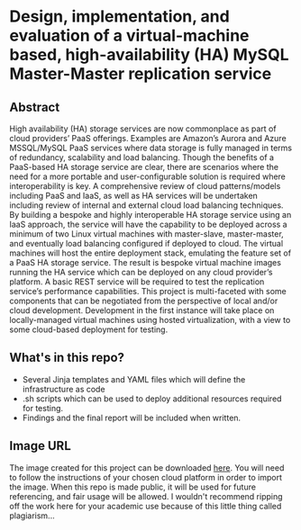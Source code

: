 # Design, implementation, and evaluation of a virtual-machine based, high-availability (HA) MySQL Master-Master replication service
## Abstract
High availability (HA) storage services are now commonplace as part of cloud providers’ PaaS offerings. Examples are Amazon’s Aurora and Azure MSSQL/MySQL PaaS services where data storage is fully managed in terms of redundancy, scalability and load balancing. Though the benefits of a PaaS-based HA storage service are clear, there are scenarios where the need for a more portable and user-configurable solution is required where interoperability is key. A comprehensive review of cloud patterns/models including PaaS and IaaS, as well as HA services will be undertaken including review of internal and external cloud load balancing techniques. By building a bespoke and highly interoperable HA storage service using an IaaS approach, the service will have the capability to be deployed across a minimum of two Linux virtual machines with master-slave, master-master, and eventually load balancing configured if deployed to cloud. The virtual machines will host the entire deployment stack, emulating the feature set of a PaaS HA storage service. The result is bespoke virtual machine images running the HA service which can be deployed on any cloud provider’s platform. A basic REST service will be required to test the replication service’s performance capabilities. This project is multi-faceted with some components that can be negotiated from the perspective of local and/or cloud development. Development in the first instance will take place on locally-managed virtual machines using hosted virtualization, with a view to some cloud-based deployment for testing.
## What's in this repo?
* Several Jinja templates and YAML files which will define the infrastructure as code
* .sh scripts which can be used to deploy additional resources required for testing. 
* Findings and the final report will be included when written.
## Image URL
The image created for this project can be downloaded [here](https://storage.googleapis.com/16605155/master-stack-v3.tar.gz). You will need to follow the instructions of your chosen cloud platform in order to import the image.
When this repo is made public, it will be used for future referencing, and fair usage will be allowed. I wouldn't recommend ripping off the work here for your academic use because of this little thing called plagiarism...
